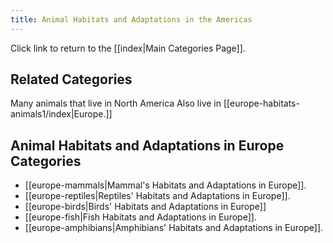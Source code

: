 ```yaml
---
title: Animal Habitats and Adaptations in the Americas
---
```

Click link to return to the [[index|Main Categories Page]].
## Related Categories

Many animals that live in North America Also live in [[europe-habitats-animals1/index|Europe.]]
## Animal Habitats and Adaptations in Europe Categories

- [[europe-mammals|Mammal's Habitats and Adaptations in Europe]].
- [[europe-reptiles|Reptiles' Habitats and Adaptations in Europe]].
- [[europe-birds|Birds' Habitats and Adaptations in Europe]]
- [[europe-fish|Fish Habitats and Adaptations in Europe]].
- [[europe-amphibians|Amphibians' Habitats and Adaptations in Europe]].